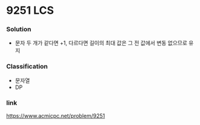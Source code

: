 # 9251 LCS

### Solution
* 문자 두 개가 같다면 +1, 다르다면 길이의 최대 값은 그 전 값에서 변동 없으므로 유지

### Classification
* 문자열
* DP

### link
https://www.acmicpc.net/problem/9251